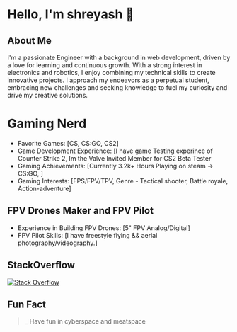 # Hello, I'm shreyash 👋

## About Me
I'm a passionate Engineer with a background in web development, driven by a love for learning and continuous growth. With a strong interest in electronics and robotics, I enjoy combining my technical skills to create innovative projects. I approach my endeavors as a perpetual student, embracing new challenges and seeking knowledge to fuel my curiosity and drive my creative solutions.

# Gaming Nerd

- Favorite Games: [CS, CS:GO, CS2]
- Game Development Experience: [I have game Testing experince of Counter Strike 2, Im the Valve Invited Member for CS2 Beta Tester
- Gaming Achievements: [Currently 3.2k+ Hours Playing on steam -> CS:GO, ]
- Gaming Interests: [FPS/FPV/TPV, Genre - Tactical shooter, Battle royale, Action-adventure]

## FPV Drones Maker and FPV Pilot

- Experience in Building FPV Drones: [5" FPV Analog/Digital]
- FPV Pilot Skills: [I have freestyle flying && aerial photography/videography.]

## StackOverflow
[![Stack Overflow](https://stackoverflow.com/users/flair/10082168.png)](https://stackoverflow.com/users/10082168/jason0011)

## Fun Fact
>_ Have fun in cyberspace and meatspace

